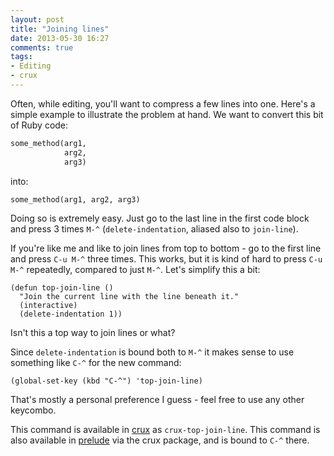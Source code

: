 ```yaml
---
layout: post
title: "Joining lines"
date: 2013-05-30 16:27
comments: true
tags:
- Editing
- crux
---
```


Often, while editing, you'll want to compress a few lines into
one. Here's a simple example to illustrate the problem at hand. We
want to convert this bit of Ruby code:

``` ruby
some_method(arg1,
            arg2,
            arg3)
```

into:

``` ruby
some_method(arg1, arg2, arg3)
```

Doing so is extremely easy. Just go to the last line in the first code
block and press 3 times `M-^` (`delete-indentation`, aliased
also to `join-line`).

If you're like me and like to join lines from top to bottom - go to
the first line and press `C-u M-^` three times. This works, but it is
kind of hard to press `C-u M-^` repeatedly, compared to just
`M-^`. Let's simplify this a bit:

``` elisp
(defun top-join-line ()
  "Join the current line with the line beneath it."
  (interactive)
  (delete-indentation 1))
```

Isn't this a top way to join lines or what?

Since `delete-indentation` is bound both to `M-^` it makes
sense to use something like `C-^` for the new command:

``` elisp
(global-set-key (kbd "C-^") 'top-join-line)
```

That's mostly a personal preference I guess - feel free to use any other keycombo.

This command is available in [crux](https://github.com/bbatsov/crux) as
`crux-top-join-line`. This command is also available in
[prelude](https://github.com/bbatsov/prelude) via the crux package, and is
bound to `C-^` there.
